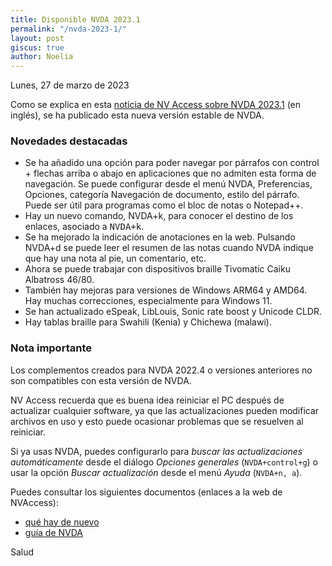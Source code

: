 ```yaml
---
title: Disponible NVDA 2023.1
permalink: "/nvda-2023-1/"
layout: post
giscus: true
author: Noelia
---
```


<footer>Lunes, 27 de marzo de 2023</footer>

Como se explica en esta [noticia de NV Access sobre NVDA 2023.1](https://www.nvaccess.org/post/nvda-2023-1) (en inglés), se ha publicado esta nueva versión estable de NVDA.

### Novedades destacadas

- Se ha añadido una opción para poder navegar por párrafos con control + flechas arriba o abajo en aplicaciones que no admiten esta forma de navegación. Se puede configurar desde el menú NVDA, Preferencias,
Opciones, categoría Navegación de documento, estilo del párrafo. Puede
ser útil para programas como el bloc de notas o Notepad++.
- Hay un nuevo comando, NVDA+k, para conocer el destino de los
enlaces, asociado a <kbd>NVDA+k</kbd>.
- Se ha mejorado la indicación de anotaciones en la web. Pulsando
NVDA+d se puede leer el resumen de las notas cuando NVDA indique que
hay una nota al pie, un comentario, etc.
- Ahora se puede trabajar con dispositivos braille Tivomatic Caiku Albatross 46/80.
- También hay mejoras para versiones de Windows ARM64 y AMD64. Hay
muchas correcciones, especialmente para Windows 11.
- Se han actualizado eSpeak, LibLouis, Sonic rate boost y Unicode CLDR.
- Hay tablas braille para Swahili (Kenia) y Chichewa (malawi).

### Nota importante

Los complementos creados para NVDA 2022.4 o versiones anteriores no son compatibles con esta versión de NVDA.

NV Access recuerda que es buena idea reiniciar el PC después de actualizar cualquier software, ya que las actualizaciones pueden modificar archivos en uso y esto puede ocasionar problemas que se resuelven al reiniciar.

Si ya usas NVDA, puedes configurarlo para *buscar las actualizaciones automáticamente* desde el diálogo *Opciones generales* (`NVDA+control+g`) o usar la opción *Buscar actualización* desde el menú *Ayuda* (`NVDA+n, a`).

Puedes consultar los siguientes documentos (enlaces a la web de NVAccess):

- [qué hay de nuevo](https://www.nvaccess.org/files/nvda/releases/stable/documentation/es/keyCommands.html)
- [guía de NVDA](https://www.nvaccess.org/files/nvda/releases/stable/documentation/es/userGuide.html)

Salud
